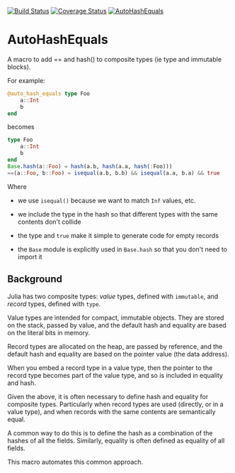[![Build
Status](https://travis-ci.org/andrewcooke/AutoHashEquals.jl.png)](https://travis-ci.org/andrewcooke/AutoHashEquals.jl)
[![Coverage Status](https://coveralls.io/repos/andrewcooke/AutoHashEquals.jl/badge.svg)](https://coveralls.io/r/andrewcooke/AutoHashEquals.jl)
[![AutoHashEquals](http://pkg.julialang.org/badges/AutoHashEquals_release.svg)](http://pkg.julialang.org/?pkg=AutoHashEquals&ver=release)

# AutoHashEquals

A macro to add == and hash() to composite types (ie type and immutable
blocks).

For example:

```julia
@auto_hash_equals type Foo
    a::Int
    b
end
```

becomes

```julia
type Foo
    a::Int
    b
end
Base.hash(a::Foo) = hash(a.b, hash(a.a, hash(:Foo)))
==(a::Foo, b::Foo) = isequal(a.b, b.b) && isequal(a.a, b.a) && true
```

Where

* we use `isequal()` because we want to match `Inf` values, etc.

* we include the type in the hash so that different types with the same
  contents don't collide

* the type and `true` make it simple to generate code for empty records

* the `Base` module is explicitly used in `Base.hash` so that you don't
  need to import it

## Background

Julia has two composite types: *value* types, defined with `immutable`, and
*record* types, defined with `type`.

Value types are intended for compact, immutable objects.  They are stored on
the stack, passed by value, and the default hash and equality are based on the
literal bits in memory.

Record types are allocated on the heap, are passed by reference, and the
default hash and equality are based on the pointer value (the data address).

When you embed a record type in a value type, then the pointer to the record
type becomes part of the value type, and so is included in equality and hash.

Given the above, it is often necessary to define hash and equality for
composite types.  Particularly when record types are used (directly, or in a
value type), and when records with the same contents are semantically equal.

A common way to do this is to define the hash as a combination of the hashes
of all the fields.  Similarly, equality is often defined as equality of all
fields.

This macro automates this common approach.

